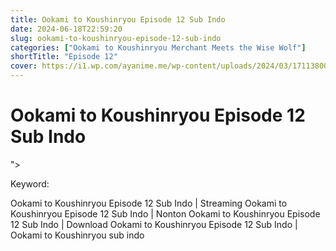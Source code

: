 ```yaml
---
title: Ookami to Koushinryou Episode 12 Sub Indo
date: 2024-06-18T22:59:20
slug: ookami-to-koushinryou-episode-12-sub-indo
categories: ["Ookami to Koushinryou Merchant Meets the Wise Wolf"]
shortTitle: "Episode 12"
cover: https://i1.wp.com/ayanime.me/wp-content/uploads/2024/03/1711380078-7159-142218.jpg
---
```


# Ookami to Koushinryou Episode 12 Sub Indo

<iframe-loader iframe-src1="https://play.ayanime.me/include/fluidplayer/fluidplayer.php?VideoSrc1=https%3A%2F%2Fdrive.google.com%2Ffile%2Fd%2F15AekTmV_UD5P6uwveIr7aSv0BWw6rsjU%2Fpreview&VideoType1=video%2Fmp4&VideoQuality1=480p&VideoSrc2=https%3A%2F%2Fdrive.google.com%2Ffile%2Fd%2F1kzAToaXKq503MXriVaEjAFuauepR3vGk%2Fpreview&VideoType2=video%2Fmp4&VideoQuality2=720p&VideoSrc3=https%3A%2F%2Fdrive.google.com%2Ffile%2Fd%2F1g1A8kgewJ52mlgj_LgDAXXw8GWXBhXpM%2Fpreview&VideoType3=video%2Fmp4&VideoQuality3=1080p&VideoSrc4=&VideoType4=&VideoQuality4=&VideoPoster=&VideoTrack1=&kind1=&srclang1=&label1=&default1=&VideoTrack2=&kind2=&srclang2=&label2=&default2=&player=fluid+player&server=Drive+API&api=&width=100%25&height=900px" iframe-src2="https://drive.google.com/file/d/1g1A8kgewJ52mlgj_LgDAXXw8GWXBhXpM/preview"></iframe>"></iframe-loader>

Keyword:
<p>Ookami to Koushinryou Episode 12 Sub Indo | Streaming Ookami to Koushinryou Episode 12 Sub Indo | Nonton Ookami to Koushinryou Episode 12 Sub Indo | Download Ookami to Koushinryou Episode 12 Sub Indo | Ookami to Koushinryou sub indo</p>

